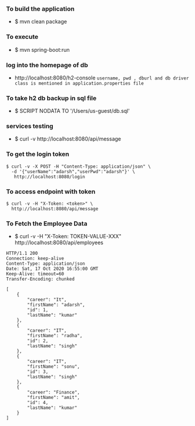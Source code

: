 
### To build the application
* $ mvn clean package

### To execute 
* $ mvn spring-boot:run

### log into the homepage of db
* http://localhost:8080/h2-console
``` username, pwd , dburl and db driver class is mentioned in application.properties file ```

### To take h2 db backup in sql file 
* $ SCRIPT NODATA TO '/Users/us-guest/db.sql' 

### services testing 

* $ curl -v http://localhost:8080/api/message

### To get the login token 
````
$ curl -v -X POST -H "Content-Type: application/json" \
  -d '{"userName":"adarsh","userPwd":"adarsh"}' \
   http://localhost:8080/login
````
### To access endpoint with token 
````
$ curl -v -H "X-Token: <token>" \
  http://localhost:8080/api/message
````

### To Fetch the Employee Data 
* $ curl -v -H "X-Token: TOKEN-VALUE-XXX" \
      http://localhost:8080/api/employees
````
HTTP/1.1 200 
Connection: keep-alive
Content-Type: application/json
Date: Sat, 17 Oct 2020 16:55:00 GMT
Keep-Alive: timeout=60
Transfer-Encoding: chunked

[
    {
        "career": "It",
        "firstName": "adarsh",
        "id": 1,
        "lastName": "kumar"
    },
    {
        "career": "IT",
        "firstName": "radha",
        "id": 2,
        "lastName": "singh"
    },
    {
        "career": "IT",
        "firstName": "sonu",
        "id": 3,
        "lastName": "singh"
    },
    {
        "career": "Finance",
        "firstName": "amit",
        "id": 4,
        "lastName": "kumar"
    }
]
````